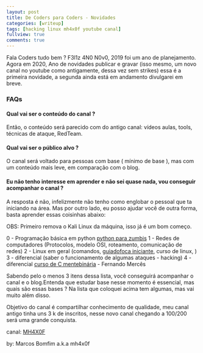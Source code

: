 ```yaml
---
layout: post
title: De Coders para Coders - Novidades 
categories: [writeup]
tags: [hacking linux mh4x0f youtube canal]
fullview: true
comments: true
---
```

Fala Coders tudo bem ? F3l1z 4N0 N0v0, 2019 foi um ano de planejamento. Agora em 2020, Ano de novidades publicar e gravar (isso mesmo, um novo canal no youtube como antigamente, dessa vez sem strikes) essa é a primeira novidade, a segunda ainda está em andamento divulgarei em breve.

### FAQs

#### Qual vai ser o conteúdo do canal ? 

Então, o conteúdo será parecido com do antigo canal: vídeos aulas, tools, técnicas de ataque, RedTeam.

#### Qual vai ser o público alvo ? 

O canal será voltado para pessoas com base ( mínimo de base ), mas com um conteúdo mais leve, em comparação com o blog.

#### Eu não tenho interesse em aprender e não sei quase nada, vou conseguir acompanhar o canal ? 

A resposta é não, infelizmente não tenho como englobar o pessoal que ta iniciando na área. Mas por outro lado, eu posso ajudar você de outra forma, basta aprender essas coisinhas abaixo:

OBS: Primeiro remova o Kali Linux da máquina, isso já é um bom começo.

0 - Programação básica em python [python para zumbis](https://www.pycursos.com/python-para-zumbis/)
1 - Redes de computadores (Protocolos, modelo OSI, roteamento, comunicação de redes)
2 - Linux em geral (comandos, [guiadofoca iniciante](https://guiafoca.org/), curso de linux, )
3 - diferencial (saber o funcionamento de algumas ataques - hacking)
4 - diferencial [curso de C mentebinária](https://www.youtube.com/watch?v=oZeezrNHxVo&list=PLIfZMtpPYFP5qaS2RFQxcNVkmJLGQwyKE) - Fernando Mercês

Sabendo pelo o menos 3 itens dessa lista, você conseguirá acompanhar o canal e o blog.Entenda que estudar base nesse momento é essencial, mas quais são essas bases ? Na lista que coloquei acima tem algumas, mas vai muito além disso.

Objetivo do canal é compartilhar conhecimento de qualidade, meu canal antigo tinha uns 3 k de inscritos, nesse novo canal chegando a 100/200 será uma grande conquista.

canal: [MH4X0F](https://www.youtube.com/channel/UC_MiXXdVv-wPLHPk8sJ868A)

by: Marcos Bomfim a.k.a mh4x0f
